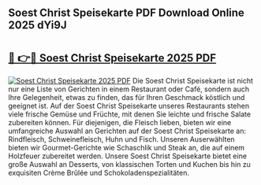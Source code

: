 ## Soest Christ Speisekarte PDF Download Online 2025 dYi9J

# <h2><a href="http://gcdtiz.nevu.top/?p=Soest+Christ+Speisekarte">🔗 👉🔴 Soest Christ Speisekarte 2025 PDF</a></h2>

[![Soest Christ Speisekarte 2025 PDF](https://i.imgur.com/dBaPXMq.png)](http://gcdtiz.nevu.top/?p=Soest+Christ+Speisekarte)
Die Soest Christ Speisekarte ist nicht nur eine Liste von Gerichten in einem Restaurant oder Café, sondern auch Ihre Gelegenheit, etwas zu finden, das für Ihren Geschmack köstlich und geeignet ist. Auf der Soest Christ Speisekarte unseres Restaurants stehen viele frische Gemüse und Früchte, mit denen Sie leichte und frische Salate zubereiten können. Für diejenigen, die Fleisch lieben, bieten wir eine umfangreiche Auswahl an Gerichten auf der Soest Christ Speisekarte an: Rindfleisch, Schweinefleisch, Huhn und Fisch. Unseren Auserwählten bieten wir Gourmet-Gerichte wie Schaschlik und Steak an, die auf einem Holzfeuer zubereitet werden. Unsere Soest Christ Speisekarte bietet eine große Auswahl an Desserts, von klassischen Torten und Kuchen bis hin zu exquisiten Crème Brûlée und Schokoladenspezialitäten.
